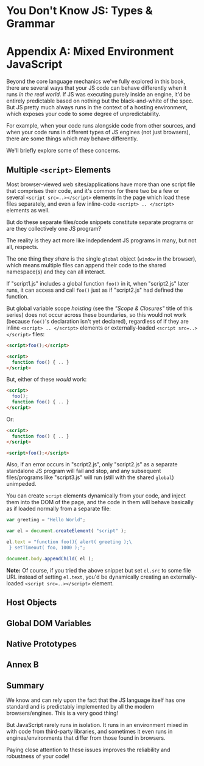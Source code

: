 # You Don't Know JS: Types & Grammar
# Appendix A: Mixed Environment JavaScript

Beyond the core language mechanics we've fully explored in this book, there are several ways that your JS code can behave differently when it runs *in the real world*. If JS was executing purely inside an engine, it'd be entirely predictable based on nothing but the black-and-white of the spec. But JS pretty much always runs in the context of a hosting environment, which exposes your code to some degree of unpredictability.

For example, when your code runs alongside code from other sources, and when your code runs in different types of JS engines (not just browsers), there are some things which may behave differently.

We'll briefly explore some of these concerns.

## Multiple `<script>` Elements

Most browser-viewed web sites/applications have more than one script file that comprises their code, and it's common for there two be a few or several `<script src=..></script>` elements in the page which load these files separately, and even a few inline-code `<script> .. </script>` elements as well.

But do these separate files/code snippets constitute separate programs or are they collectively one JS program?

The reality is they act more like indepdendent JS programs in many, but not all, respects.

The one thing they *share* is the single `global` object (`window` in the browser), which means multiple files can append their code to the shared namespace(s) and they can all interact.

If "script1.js" includes a global function `foo()` in it, when "script2.js" later runs, it can access and call `foo()` just as if "script2.js" had defined the function.

But global variable scope *hoisting* (see the *"Scope & Closures"* title of this series) does not occur across these boundaries, so this would not work (because `foo()`'s declaration isn't yet declared), regardless of if they are inline `<script> .. </script>` elements or externally-loaded `<script src=..></script>` files:

```html
<script>foo();</script>

<script>
  function foo() { .. }
</script>
```

But, either of these *would* work:

```html
<script>
  foo();
  function foo() { .. }
</script>
```

Or:

```html
<script>
  function foo() { .. }
</script>

<script>foo();</script>
```

Also, if an error occurs in "script2.js", only "script2.js" as a separate standalone JS program will fail and stop, and any subsequent files/programs like "script3.js" will run (still with the shared `global`) unimpeded.

You can create `script` elements dynamically from your code, and inject them into the DOM of the page, and the code in them will behave basically as if loaded normally from a separate file:

```js
var greeting = "Hello World";

var el = document.createElement( "script" );

el.text = "function foo(){ alert( greeting );\
 } setTimeout( foo, 1000 );";

document.body.appendChild( el );
```

**Note:** Of course, if you tried the above snippet but set `el.src` to some file URL instead of setting `el.text`, you'd be dynamically creating an externally-loaded `<script src=..></script>` element.

## Host Objects

## Global DOM Variables

## Native Prototypes

## Annex B

## Summary

We know and can rely upon the fact that the JS language itself has one standard and is predictably implemented by all the modern browsers/engines. This is a very good thing!

But JavaScript rarely runs in isolation. It runs in an environment mixed in with code from third-party libraries, and sometimes it even runs in engines/environments that differ from those found in browsers.

Paying close attention to these issues improves the reliability and robustness of your code!
